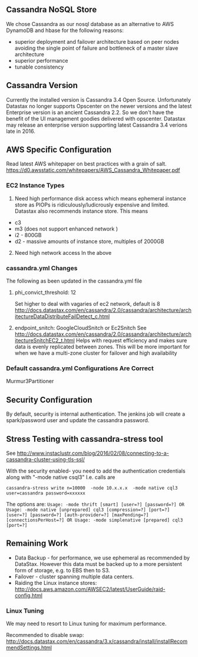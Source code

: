 ## Cassandra NoSQL Store
We chose Cassandra as our nosql database as an alternative to AWS DynamoDB and hbase for the following reasons:
* superior deployment and failover architecture based on peer nodes avoiding the single point of failure and
  bottleneck of a master slave architecture
* superior performance
* tunable consistency

## Cassandra Version
Currently the installed version is Cassandra 3.4 Open Source.
Unfortunately Datastax no longer supports Opscenter on the newer versions and the latest Enterprise version
 is an ancient Cassandra 2.2. So we don't have the benefit of the UI management goodies delivered with opscenter.
 Datastax may release an enterprise version supporting latest Cassandra 3.4 verions late in 2016.

## AWS Specific Configuration

Read latest AWS whitepaper on best practices with a grain of salt.
https://d0.awsstatic.com/whitepapers/AWS_Cassandra_Whitepaper.pdf

### EC2 Instance Types
1. Need high performance disk access which means ephemeral instance store as PIOPs
is ridiculously/ludicrously expensive and limited.  Datastax also recommends instance store.
This means
* c3
* m3 (does not support enhanced network )
* i2 - 800GB
* d2 - massive amounts of instance store, multiples of 2000GB

2. Need high network access
In the above


### cassandra.yml Changes

The following as been updated in the cassandra.yml file
1. phi_convict_threshold: 12

    Set higher to deal with vagaries of ec2 network, default is 8
http://docs.datastax.com/en/cassandra/2.0/cassandra/architecture/architectureDataDistributeFailDetect_c.html

2. endpoint_snitch: GoogleCloudSnitch or Ec2Snitch
See http://docs.datastax.com/en/cassandra/2.0/cassandra/architecture/architectureSnitchEC2_t.html
Helps with request efficiency and makes sure data is evenly replicated between zones. This will be more important for
when we have a multi-zone cluster for failover and high availability

### Default cassandra.yml Configurations Are Correct

Murmur3Partitioner


## Security Configuration
By default, security is internal authentication.
 The jenkins job will  create a spark/password user and update the cassandra password.

## Stress Testing with cassandra-stress tool
See http://www.instaclustr.com/blog/2016/02/08/connecting-to-a-cassandra-cluster-using-tls-ssl/

With the security enabled- you need to add the authentication credentials along with "-mode native csql3"
I.e. calls are

``
cassandra-stress write n=10000  -node 10.x.x.x  -mode native cql3 user=cassandra password=xxxxxx
``

The options are:
``
Usage: -mode thrift [smart] [user=?] [password=?]
 OR
Usage: -mode native [unprepared] cql3 [compression=?] [port=?] [user=?] [password=?] [auth-provider=?] [maxPending=?] [connectionsPerHost=?]
 OR
Usage: -mode simplenative [prepared] cql3 [port=?]
``

## Remaining Work

* Data Backup - for performance, we use ephemeral as recommended by DataStax. However this data must be backed up
to a more persistent form of storage, e.g. to EBS then to S3.
* Failover - cluster spanning multiple data centers.
* Raiding the Linux instance stores: http://docs.aws.amazon.com/AWSEC2/latest/UserGuide/raid-config.html

### Linux Tuning
We may need to resort to Linux tuning for maximum performance.

Recommended to disable swap:
http://docs.datastax.com/en/cassandra/3.x/cassandra/install/installRecommendSettings.html

